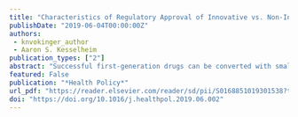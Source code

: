 ```yaml
---
title: "Characteristics of Regulatory Approval of Innovative vs. Non-Innovative Cancer Drugs, Health Policy"
publishDate: "2019-06-04T00:00:00Z"
authors: 
 - knvokinger_author
 - Aaron S. Kesselheim
publication_types: ["2"]
abstract: "Successful first-generation drugs can be converted with small alterations to second-generation drugs, which are cheaper to develop and may pose less financial risk for manufacturers due to already validated action mechanism and a well-defined consumer market."
featured: False
publication: "*Health Policy*"
url_pdf: "https://reader.elsevier.com/reader/sd/pii/S0168851019301538?token=70138DF90ED1358022DEDC3E52135A37332E4642BB53C950DA773E2C4EC6E776F080FEF25607FD359AB8C54BF75E4EC4"
doi: "https://doi.org/10.1016/j.healthpol.2019.06.002"
---
```

